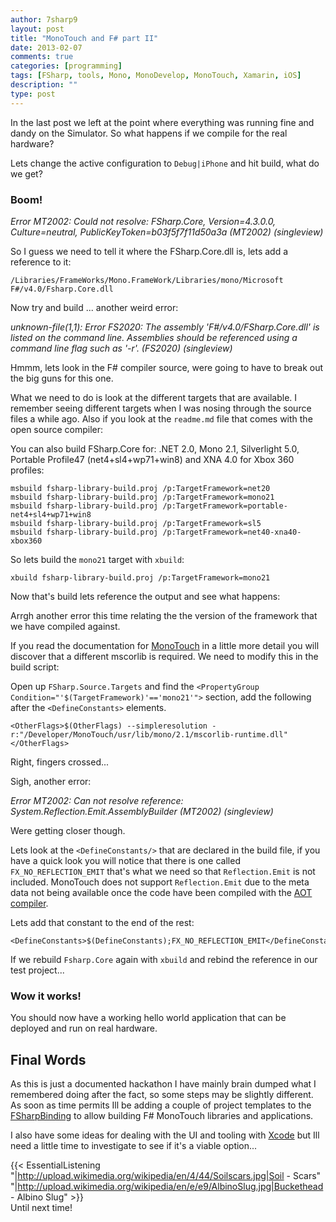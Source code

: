```yaml
---
author: 7sharp9
layout: post
title: "MonoTouch and F# part II"
date: 2013-02-07
comments: true
categories: [programming]
tags: [FSharp, tools, Mono, MonoDevelop, MonoTouch, Xamarin, iOS]
description: ""
type: post
---
```

In the last post we left at the point where everything was running fine and dandy on the Simulator.  So what happens if we compile for the real hardware?  

Lets change the active configuration to `Debug|iPhone` and hit build, what do we get?<!-- more -->

### Boom!  

*Error MT2002: Could not resolve: FSharp.Core, Version=4.3.0.0, Culture=neutral, PublicKeyToken=b03f5f7f11d50a3a (MT2002) (singleview)*

So I guess we need to tell it where the FSharp.Core.dll is, lets add a reference to it:

	/Libraries/FrameWorks/Mono.FrameWork/Libraries/mono/Microsoft F#/v4.0/Fsharp.Core.dll

Now try and build ... another weird error:

*unknown-file(1,1): Error FS2020: The assembly 'F#/v4.0/FSharp.Core.dll' is listed on the command line. Assemblies should be referenced using a command line flag such as '-r'. (FS2020) (singleview)*

Hmmm, lets look in the F# compiler source, were going to have to break out the big guns for this one.  

What we need to do is look at the different targets that are available.  I remember seeing different targets when I was nosing through the source files a while ago.  Also if you look at the `readme.md` file that comes with the open source compiler:

You can also build FSharp.Core for: .NET 2.0, Mono 2.1, Silverlight 5.0, Portable Profile47 (net4+sl4+wp71+win8) and XNA 4.0 for Xbox 360 profiles:

```
msbuild fsharp-library-build.proj /p:TargetFramework=net20 
msbuild fsharp-library-build.proj /p:TargetFramework=mono21
msbuild fsharp-library-build.proj /p:TargetFramework=portable-net4+sl4+wp71+win8
msbuild fsharp-library-build.proj /p:TargetFramework=sl5
msbuild fsharp-library-build.proj /p:TargetFramework=net40-xna40-xbox360
```

So lets build the `mono21` target with `xbuild`: 

```
xbuild fsharp-library-build.proj /p:TargetFramework=mono21
```
Now that's build lets reference the output and see what happens:  

Arrgh another error this time relating the the version of the framework that we have compiled against.  

If you read the documentation for [MonoTouch][1] in a little more detail you will discover that a different mscorlib is required.  We need to modify this in the build script:

Open up `FSharp.Source.Targets` and find the `<PropertyGroup Condition="'$(TargetFramework)'=='mono21'">` section, add the following after the `<DefineConstants>` elements.

	<OtherFlags>$(OtherFlags) --simpleresolution -r:"/Developer/MonoTouch/usr/lib/mono/2.1/mscorlib-runtime.dll"  </OtherFlags>

Right, fingers crossed...

Sigh, another error:

*Error MT2002: Can not resolve reference: System.Reflection.Emit.AssemblyBuilder (MT2002) (singleview)*

Were getting closer though.

Lets look at the `<DefineConstants/>` that are declared in the build file, if you have a quick look you will notice that there is one called `FX_NO_REFLECTION_EMIT` that's what we need so that `Reflection.Emit` is not included.  MonoTouch does not support `Reflection.Emit` due to the meta data not being available once the code have been compiled with the [AOT compiler][3].  

Lets add that constant to the end of the rest:  

	<DefineConstants>$(DefineConstants);FX_NO_REFLECTION_EMIT</DefineConstants>

If we rebuild `Fsharp.Core` again with `xbuild` and rebind the reference in our test project...

### Wow it works!

You should now have a working hello world application that can be deployed and run on real hardware.  

## Final Words

As this is just a documented hackathon I have mainly brain dumped what I remembered doing after the fact, so some steps may be slightly different.  As soon as time permits Ill be adding a couple of project templates to the [FSharpBinding][2] to allow building F# MonoTouch libraries and applications.  

I also have some ideas for dealing with the UI and tooling with [Xcode][4] but Ill need a little time to investigate to see if it's a viable option...

{{< EssentialListening
    "|http://upload.wikimedia.org/wikipedia/en/4/44/Soilscars.jpg|Soil - Scars"
    "|http://upload.wikimedia.org/wikipedia/en/e/e9/AlbinoSlug.jpg|Buckethead - Albino Slug" >}}  
Until next time!

[1]: http://xamarin.com/monotouch
[2]: https://github.com/fsharp/fsharpbinding
[3]: http://www.mono-project.com/AOT
[4]: https://developer.apple.com/technologies/tools/
